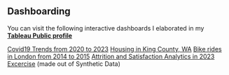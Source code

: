 ## Dashboarding

You can visit the following interactive dashboards I elaborated in my **[Tableau Public profile ](https://public.tableau.com/app/profile/gerard.blanch/vizzes)**

[Covid19 Trends from 2020 to 2023](https://public.tableau.com/app/profile/gerard.blanch/viz/Covid_11JUL2023_dashboard/Covid19Dashboard)
[Housing in King County, WA](https://public.tableau.com/app/profile/gerard.blanch/viz/HouseSales_May14_to_May15_KingCountyWA/KingCounty_HouseSales)
[Bike rides in London from 2014 to 2015](https://public.tableau.com/app/profile/gerard.blanch/viz/LondonBikeRides_15-16/BikeRidesLondon)
[Attrition and Satisfaction Analytics in 2023 Excercise](https://public.tableau.com/app/profile/gerard.blanch/viz/Attrition_Satisfaction_in_2023_Excercise/HRAnalytics) (made out of Synthetic Data)
